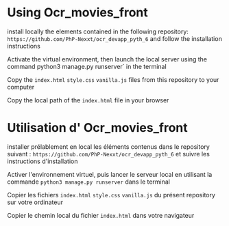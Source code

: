 # Using Ocr_movies_front

install locally the elements contained in the following repository:
`https://github.com/PhP-Nexxt/ocr_devapp_pyth_6` and follow the installation instructions

Activate the virtual environment, then launch the local server using the command 
python3 manage.py runserver` in the terminal


Copy the `index.html` `style.css` `vanilla.js` files from this repository to your computer

Copy the local path of the `index.html` file in your browser


# Utilisation d' Ocr_movies_front

installer prélablement en local les éléments contenus dans le repository suivant :
`https://github.com/PhP-Nexxt/ocr_devapp_pyth_6` et suivre les instructions d'installation

Activer l'environnement virtuel, puis lancer le serveur local en utilisant la commande 
`python3 manage.py runserver` dans le terminal


Copier les fichiers `index.html` `style.css` `vanilla.js` du présent repository sur votre ordinateur

Copier le chemin local du fichier `index.html` dans votre navigateur

